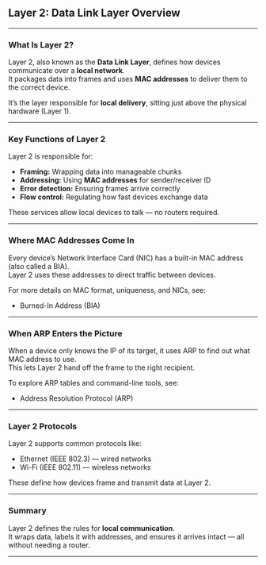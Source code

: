 ## Layer 2: Data Link Layer Overview

---

### What Is Layer 2?

Layer 2, also known as the **Data Link Layer**, defines how devices communicate over a **local network**.  
It packages data into frames and uses **MAC addresses** to deliver them to the correct device.

It’s the layer responsible for **local delivery**, sitting just above the physical hardware (Layer 1).

---

### Key Functions of Layer 2

Layer 2 is responsible for:

- **Framing:** Wrapping data into manageable chunks  
- **Addressing:** Using **MAC addresses** for sender/receiver ID  
- **Error detection:** Ensuring frames arrive correctly  
- **Flow control:** Regulating how fast devices exchange data

These services allow local devices to talk — no routers required.

---

### Where MAC Addresses Come In

Every device’s <span class="emphasis">Network Interface Card (NIC)</span> has a built-in <span class="emphasis">MAC address</span> (also called a BIA).  
Layer 2 uses these addresses to direct traffic between devices.

For more details on MAC format, uniqueness, and NICs, see:  
- <span class="emphasis">Burned-In Address (BIA)</span>

---

### When ARP Enters the Picture

When a device only knows the IP of its target, it uses <span class="emphasis">ARP</span> to find out what MAC address to use.  
This lets Layer 2 hand off the frame to the right recipient.

To explore ARP tables and command-line tools, see:  
- <span class="emphasis">Address Resolution Protocol (ARP)</span>

---

### Layer 2 Protocols

Layer 2 supports common protocols like:

- <span class="emphasis">Ethernet (IEEE 802.3)</span> — <span class="seondEmphasis">wired</span> networks  
- <span class="emphasis">Wi-Fi (IEEE 802.11)</span> — <span class="seondEmphasis">wireless</span> networks

These define how devices frame and transmit data at Layer 2.

---

### Summary

Layer 2 defines the rules for **local communication**.  
It wraps data, labels it with addresses, and ensures it arrives intact — all without needing a router.

---
